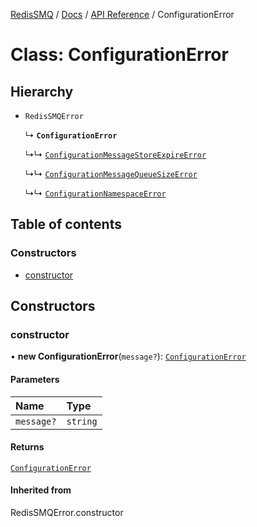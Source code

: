 [RedisSMQ](../../../README.md) / [Docs](../../README.md) / [API Reference](../README.md) / ConfigurationError

# Class: ConfigurationError

## Hierarchy

- `RedisSMQError`

  ↳ **`ConfigurationError`**

  ↳↳ [`ConfigurationMessageStoreExpireError`](ConfigurationMessageStoreExpireError.md)

  ↳↳ [`ConfigurationMessageQueueSizeError`](ConfigurationMessageQueueSizeError.md)

  ↳↳ [`ConfigurationNamespaceError`](ConfigurationNamespaceError.md)

## Table of contents

### Constructors

- [constructor](ConfigurationError.md#constructor)

## Constructors

### constructor

• **new ConfigurationError**(`message?`): [`ConfigurationError`](ConfigurationError.md)

#### Parameters

| Name | Type |
| :------ | :------ |
| `message?` | `string` |

#### Returns

[`ConfigurationError`](ConfigurationError.md)

#### Inherited from

RedisSMQError.constructor

